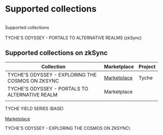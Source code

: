 # Supported collections

\
Supported collections\
\
TYCHE'S ODYSSEY - PORTALS TO ALTERNATIVE REALMS (zkSync)

## Supported collections on zkSync



| Collection                                       | Marketplace                                                                                             | Project |
| ------------------------------------------------ | ------------------------------------------------------------------------------------------------------- | ------- |
| TYCHE'S ODYSSEY - EXPLORING THE COSMOS ON ZKSYNC | [Marketplace](https://kreatorland.com/collection/zksync-era/0xc6157Baaf561d3c3ed9189D747D8a477d4228A14) | Tyche   |
| TYCHE'S ODYSSEY - PORTALS TO ALTERNATIVE REALM   | Marketplace                                                                                             |         |
|                                                  |                                                                                                         |         |



TYCHE YIELD SERIES (BASE)\
\
[Marketplace ](https://opensea.io/collection/tyche-yiled-on-base)

TYCHE'S ODYSSEY - EXPLORING THE COSMOS ON ZKSYNC\
